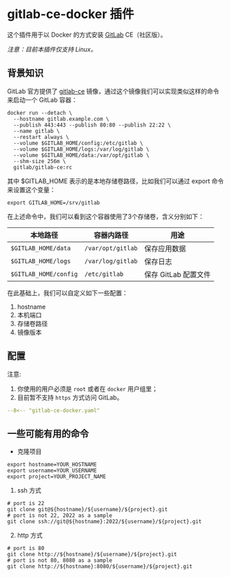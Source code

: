 # gitlab-ce-docker 插件

这个插件用于以 Docker 的方式安装 [GitLab](https://about.gitlab.com/) CE（社区版）。

_注意：目前本插件仅支持 Linux。_

## 背景知识

GitLab 官方提供了 [gitlab-ce](https://registry.hub.docker.com/r/gitlab/gitlab-ce) 镜像，通过这个镜像我们可以实现类似这样的命令来启动一个 GitLab 容器：

```shell
docker run --detach \
  --hostname gitlab.example.com \
  --publish 443:443 --publish 80:80 --publish 22:22 \
  --name gitlab \
  --restart always \
  --volume $GITLAB_HOME/config:/etc/gitlab \
  --volume $GITLAB_HOME/logs:/var/log/gitlab \
  --volume $GITLAB_HOME/data:/var/opt/gitlab \
  --shm-size 256m \
  gitlab/gitlab-ce:rc
```

其中 $GITLAB_HOME 表示的是本地存储卷路径，比如我们可以通过 export 命令来设置这个变量：

```shell
export GITLAB_HOME=/srv/gitlab
```

在上述命令中，我们可以看到这个容器使用了3个存储卷，含义分别如下：

| 本地路径               | 容器内路径          | 用途               |
| --------------------- | ----------------- | ----------------- |
| `$GITLAB_HOME/data`   | `/var/opt/gitlab` | 保存应用数据        |
| `$GITLAB_HOME/logs`   | `/var/log/gitlab` | 保存日志            |
| `$GITLAB_HOME/config` | `/etc/gitlab`     | 保存 GitLab 配置文件 |

在此基础上，我们可以自定义如下一些配置：

1. hostname
2. 本机端口
3. 存储卷路径
4. 镜像版本

## 配置

注意: 
1. 你使用的用户必须是 `root` 或者在 `docker` 用户组里；
2. 目前暂不支持 `https` 方式访问 GitLab。

```yaml
--8<-- "gitlab-ce-docker.yaml"
```

## 一些可能有用的命令

- 克隆项目

```shell
export hostname=YOUR_HOSTNAME
export username=YOUR_USERNAME
export project=YOUR_PROJECT_NAME
```

1. ssh 方式

```shell
# port is 22
git clone git@${hostname}/${username}/${project}.git
# port is not 22, 2022 as a sample
git clone ssh://git@${hostname}:2022/${username}/${project}.git
```

2. http 方式

```shell
# port is 80
git clone http://${hostname}/${username}/${project}.git
# port is not 80, 8080 as a sample
git clone http://${hostname}:8080/${username}/${project}.git
```
